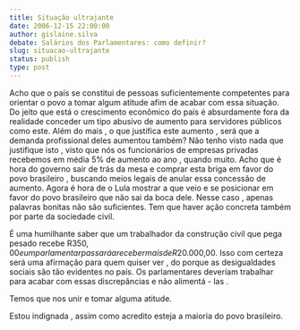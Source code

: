 ```yaml
---
title: Situação ultrajante
date: 2006-12-15 22:00:00
author: gislaine.silva
debate: Salários dos Parlamentares: como definir?
slug: situacao-ultrajante
status: publish 
type: post
---
```


Acho que o país se constitui de pessoas suficientemente competentes para orientar o povo a tomar algum atitude afim de acabar com essa situação. Do jeito que está o crescimento econômico do país é absurdamente fora da realidade conceder um tipo abusivo de aumento para servidores públicos como este. Além do mais , o que justifica este aumento , será que a demanda profissional deles aumentou também? Não tenho visto nada que justifique isto , visto que nós os funcionários de empresas privadas recebemos em média 5% de aumento ao ano , quando muito. Acho que é hora do governo sair de trás da mesa e comprar esta briga em favor do povo brasileiro , buscando meios legais de anular essa concessão de aumento. Agora é hora de o Lula mostrar a que veio e se posicionar em favor do povo brasileiro que não sai da boca dele. Nesse caso , apenas palavras bonitas não são suficientes. Tem que haver ação concreta também por parte da sociedade civil.  

É uma humilhante saber que um trabalhador da construção civil que pega pesado recebe R$350,00 e um parlamentar passará a receber mais de R$20.000,00. Isso com certeza será uma afirmação para quem quiser ver , do porque as desigualdades sociais são tão evidentes no país. Os parlamentares deveríam trabalhar para acabar com essas discrepâncias e não alimentá - las .  

Temos que nos unir e tomar alguma atitude.  

Estou indignada , assim como acredito esteja a maioria do povo brasileiro.
